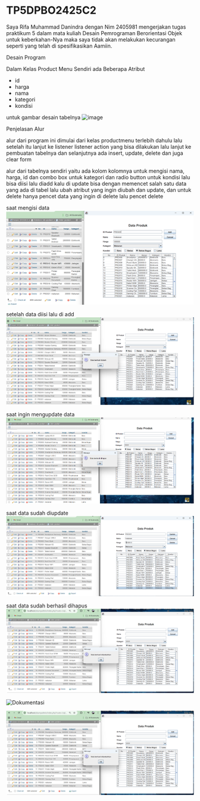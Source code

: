 # TP5DPBO2425C2

Saya Rifa Muhammad Danindra dengan Nim 2405981 mengerjakan tugas praktikum 5 dalam mata kuliah Desain Pemrograman Berorientasi Objek untuk keberkahan-Nya maka saya tidak akan melakukan kecurangan seperti yang telah di spesifikasikan Aamiin.


Desain Program

Dalam Kelas Product Menu Sendiri ada Beberapa Atribut

 - id
 - harga
 - nama
 - kategori
 - kondisi

untuk gambar desain tabelnya
<img width="863" height="710" alt="image" src="https://github.com/user-attachments/assets/98039161-401e-483f-996a-0e7e1afd0e05" />

Penjelasan Alur

alur dari program ini dimulai dari kelas productmenu terlebih dahulu lalu setelah itu lanjut ke listener listener action yang bisa dilakukan
lalu lanjut ke pembuatan tabelnya dan selanjutnya ada insert, update, delete dan juga clear form

alur dari tabelnya sendiri yaitu ada kolom kolomnya untuk mengisi nama, harga, id dan combo box untuk kategori dan radio button untuk kondisi lalu bisa diisi lalu diadd
kalu di update bisa dengan memencet salah satu data yang ada di tabel lalu ubah atribut yang ingin diubah dan update, dan untuk delete hanya pencet data yang ingin di delete lalu pencet delete

saat mengisi data
![Dokumentasi](Dokumentasi/add1.png)

setelah data diisi lalu di add
![Dokumentasi](Dokumentasi/add2.png)

saat ingin mengupdate data
![Dokumentasi](Dokumentasi/update1.png)

saat data sudah diupdate
![Dokumentasi](Dokumentasi/update2.png)

saat data sudah berhasil dihapus
![Dokumentasi](Dokumentasi/delete.png)

![Dokumentasi](Dokumentasi/isikolom.png)

![Dokumentasi](Dokumentasi/delete.png)










